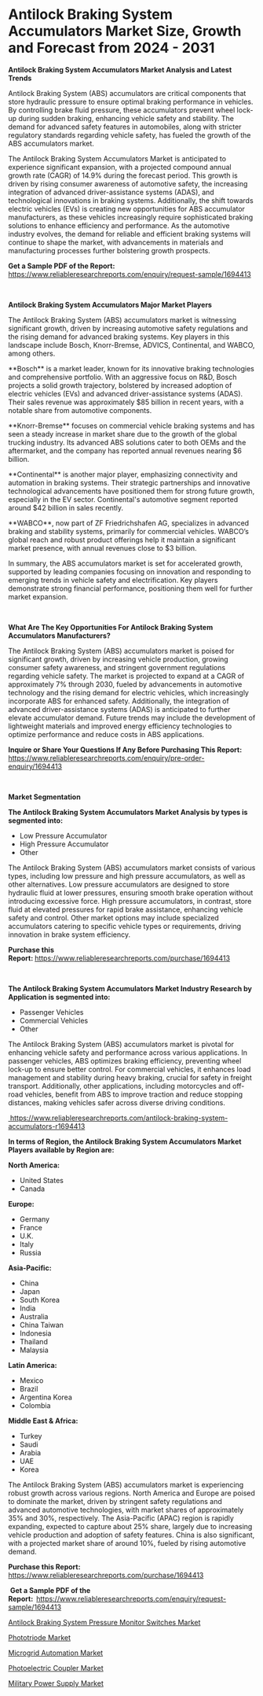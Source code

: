 <p><h1>Antilock Braking System Accumulators Market Size, Growth and Forecast from 2024 - 2031</h1></p><p><strong>Antilock Braking System Accumulators Market Analysis and Latest Trends</strong></p>
<p><p>Antilock Braking System (ABS) accumulators are critical components that store hydraulic pressure to ensure optimal braking performance in vehicles. By controlling brake fluid pressure, these accumulators prevent wheel lock-up during sudden braking, enhancing vehicle safety and stability. The demand for advanced safety features in automobiles, along with stricter regulatory standards regarding vehicle safety, has fueled the growth of the ABS accumulators market.</p><p>The Antilock Braking System Accumulators Market is anticipated to experience significant expansion, with a projected compound annual growth rate (CAGR) of 14.9% during the forecast period. This growth is driven by rising consumer awareness of automotive safety, the increasing integration of advanced driver-assistance systems (ADAS), and technological innovations in braking systems. Additionally, the shift towards electric vehicles (EVs) is creating new opportunities for ABS accumulator manufacturers, as these vehicles increasingly require sophisticated braking solutions to enhance efficiency and performance. As the automotive industry evolves, the demand for reliable and efficient braking systems will continue to shape the market, with advancements in materials and manufacturing processes further bolstering growth prospects.</p></p>
<p><strong>Get a Sample PDF of the Report:&nbsp;</strong> <a href="https://www.reliableresearchreports.com/enquiry/request-sample/1694413?utm_campaign=32&utm_medium=2&utm_source=Github&utm_content=ia&utm_term=06102024&utm_id=antilock-braking-system-accumulators">https://www.reliableresearchreports.com/enquiry/request-sample/1694413</a></p>
<p>&nbsp;</p>
<p><strong>Antilock Braking System Accumulators Major Market Players</strong></p>
<p><p>The Antilock Braking System (ABS) accumulators market is witnessing significant growth, driven by increasing automotive safety regulations and the rising demand for advanced braking systems. Key players in this landscape include Bosch, Knorr-Bremse, ADVICS, Continental, and WABCO, among others.</p><p>**Bosch** is a market leader, known for its innovative braking technologies and comprehensive portfolio. With an aggressive focus on R&D, Bosch projects a solid growth trajectory, bolstered by increased adoption of electric vehicles (EVs) and advanced driver-assistance systems (ADAS). Their sales revenue was approximately $85 billion in recent years, with a notable share from automotive components.</p><p>**Knorr-Bremse** focuses on commercial vehicle braking systems and has seen a steady increase in market share due to the growth of the global trucking industry. Its advanced ABS solutions cater to both OEMs and the aftermarket, and the company has reported annual revenues nearing $6 billion.</p><p>**Continental** is another major player, emphasizing connectivity and automation in braking systems. Their strategic partnerships and innovative technological advancements have positioned them for strong future growth, especially in the EV sector. Continental's automotive segment reported around $42 billion in sales recently.</p><p>**WABCO**, now part of ZF Friedrichshafen AG, specializes in advanced braking and stability systems, primarily for commercial vehicles. WABCO’s global reach and robust product offerings help it maintain a significant market presence, with annual revenues close to $3 billion.</p><p>In summary, the ABS accumulators market is set for accelerated growth, supported by leading companies focusing on innovation and responding to emerging trends in vehicle safety and electrification. Key players demonstrate strong financial performance, positioning them well for further market expansion.</p></p>
<p>&nbsp;</p>
<p><strong>What Are The Key Opportunities For Antilock Braking System Accumulators Manufacturers?</strong></p>
<p><p>The Antilock Braking System (ABS) accumulators market is poised for significant growth, driven by increasing vehicle production, growing consumer safety awareness, and stringent government regulations regarding vehicle safety. The market is projected to expand at a CAGR of approximately 7% through 2030, fueled by advancements in automotive technology and the rising demand for electric vehicles, which increasingly incorporate ABS for enhanced safety. Additionally, the integration of advanced driver-assistance systems (ADAS) is anticipated to further elevate accumulator demand. Future trends may include the development of lightweight materials and improved energy efficiency technologies to optimize performance and reduce costs in ABS applications.</p></p>
<p><strong>Inquire or Share Your Questions If Any Before Purchasing This Report:</strong> <a href="https://www.reliableresearchreports.com/enquiry/pre-order-enquiry/1694413?utm_campaign=32&utm_medium=2&utm_source=Github&utm_content=ia&utm_term=06102024&utm_id=antilock-braking-system-accumulators">https://www.reliableresearchreports.com/enquiry/pre-order-enquiry/1694413</a></p>
<p>&nbsp;</p>
<p><strong>Market Segmentation</strong></p>
<p><strong>The Antilock Braking System Accumulators Market Analysis by types is segmented into:</strong></p>
<p><ul><li>Low Pressure Accumulator</li><li>High Pressure Accumulator</li><li>Other</li></ul></p>
<p><p>The Antilock Braking System (ABS) accumulators market consists of various types, including low pressure and high pressure accumulators, as well as other alternatives. Low pressure accumulators are designed to store hydraulic fluid at lower pressures, ensuring smooth brake operation without introducing excessive force. High pressure accumulators, in contrast, store fluid at elevated pressures for rapid brake assistance, enhancing vehicle safety and control. Other market options may include specialized accumulators catering to specific vehicle types or requirements, driving innovation in brake system efficiency.</p></p>
<p><strong>Purchase this Report:&nbsp;</strong><a href="https://www.reliableresearchreports.com/purchase/1694413?utm_campaign=32&utm_medium=2&utm_source=Github&utm_content=ia&utm_term=06102024&utm_id=antilock-braking-system-accumulators">https://www.reliableresearchreports.com/purchase/1694413</a></p>
<p>&nbsp;</p>
<p><strong>The Antilock Braking System Accumulators Market Industry Research by Application is segmented into:</strong></p>
<p><ul><li>Passenger Vehicles</li><li>Commercial Vehicles</li><li>Other</li></ul></p>
<p><p>The Antilock Braking System (ABS) accumulators market is pivotal for enhancing vehicle safety and performance across various applications. In passenger vehicles, ABS optimizes braking efficiency, preventing wheel lock-up to ensure better control. For commercial vehicles, it enhances load management and stability during heavy braking, crucial for safety in freight transport. Additionally, other applications, including motorcycles and off-road vehicles, benefit from ABS to improve traction and reduce stopping distances, making vehicles safer across diverse driving conditions.</p></p>
<p><a href="https://www.reliableresearchreports.com/antilock-braking-system-accumulators-r1694413?utm_campaign=32&utm_medium=2&utm_source=Github&utm_content=ia&utm_term=06102024&utm_id=antilock-braking-system-accumulators">&nbsp;https://www.reliableresearchreports.com/antilock-braking-system-accumulators-r1694413</a></p>
<p><strong>In terms of Region, the Antilock Braking System Accumulators Market Players available by Region are:</strong></p>
<p>
    <p> <strong> North America: </strong>
        <ul>
            <li>United States</li>
            <li>Canada</li>
        </ul>
        </p> 
    <p> <strong> Europe: </strong>
        <ul>
            <li>Germany</li>
            <li>France</li>
            <li>U.K.</li>
            <li>Italy</li>
            <li>Russia</li>
        </ul>
        </p> 
    <p> <strong> Asia-Pacific: </strong>
        <ul>
            <li>China</li>
            <li>Japan</li>
            <li>South Korea</li>
            <li>India</li>
            <li>Australia</li>
            <li>China Taiwan</li>
            <li>Indonesia</li>
            <li>Thailand</li>
            <li>Malaysia</li>
        </ul>
        </p> 
    <p> <strong> Latin America: </strong>
        <ul>
            <li>Mexico</li>
            <li>Brazil</li>
            <li>Argentina Korea</li>
            <li>Colombia</li>
        </ul>
        </p> 
    <p> <strong> Middle East & Africa: </strong>
        <ul>
            <li>Turkey</li>
            <li>Saudi</li>
            <li>Arabia</li>
            <li>UAE</li>
            <li>Korea</li>
        </ul>
    </p>
    </p>
<p><p>The Antilock Braking System (ABS) accumulators market is experiencing robust growth across various regions. North America and Europe are poised to dominate the market, driven by stringent safety regulations and advanced automotive technologies, with market shares of approximately 35% and 30%, respectively. The Asia-Pacific (APAC) region is rapidly expanding, expected to capture about 25% share, largely due to increasing vehicle production and adoption of safety features. China is also significant, with a projected market share of around 10%, fueled by rising automotive demand.</p></p>
<p><strong>Purchase this Report: </strong><a href="https://www.reliableresearchreports.com/purchase/1694413?utm_campaign=32&utm_medium=2&utm_source=Github&utm_content=ia&utm_term=06102024&utm_id=antilock-braking-system-accumulators">https://www.reliableresearchreports.com/purchase/1694413</a></p>
<p>&nbsp;<strong>Get a Sample PDF of the Report:&nbsp;&nbsp;</strong><a href="https://www.reliableresearchreports.com/enquiry/request-sample/1694413?utm_campaign=32&utm_medium=2&utm_source=Github&utm_content=ia&utm_term=06102024&utm_id=antilock-braking-system-accumulators">https://www.reliableresearchreports.com/enquiry/request-sample/1694413</a></p>
<p><strong></strong></p>
<p><p><a href="https://github.com/BesaLoshi2000/Market-Research-Report-List-1/blob/main/antilock-braking-system-pressure-monitor-switches-market.md?utm_campaign=32&utm_medium=2&utm_source=Github&utm_content=ia&utm_term=06102024&utm_id=antilock-braking-system-accumulators">Antilock Braking System Pressure Monitor Switches Market</a></p><p><a href="https://www.linkedin.com/pulse/phototriode-market-outlook-current-assessment-future-projections-fhh2c?utm_campaign=32&utm_medium=2&utm_source=Github&utm_content=ia&utm_term=06102024&utm_id=antilock-braking-system-accumulators">Phototriode Market</a></p><p><a href="https://issuu.com/reportprime-2/docs/microgrid-automation-market-size-20_2fbebb9a6fca7a?utm_campaign=32&utm_medium=2&utm_source=Github&utm_content=ia&utm_term=06102024&utm_id=antilock-braking-system-accumulators">Microgrid Automation Market</a></p><p><a href="https://www.linkedin.com/pulse/global-photoelectric-coupler-market-analysis-trends-forecasts-uiwlc?utm_campaign=32&utm_medium=2&utm_source=Github&utm_content=ia&utm_term=06102024&utm_id=antilock-braking-system-accumulators">Photoelectric Coupler Market</a></p><p><a href="https://issuu.com/reportprime-2/docs/military-power-supply-market-size-2_6cce97d993f0a0?utm_campaign=32&utm_medium=2&utm_source=Github&utm_content=ia&utm_term=06102024&utm_id=antilock-braking-system-accumulators">Military Power Supply Market</a></p></p>
